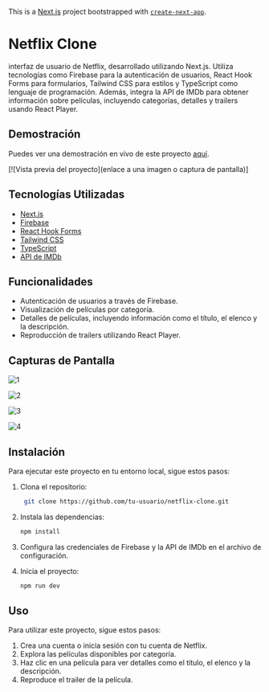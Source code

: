 This is a [Next.js](https://nextjs.org/) project bootstrapped with [`create-next-app`](https://github.com/vercel/next.js/tree/canary/packages/create-next-app).

# Netflix Clone

interfaz de usuario de Netflix, desarrollado utilizando Next.js. Utiliza tecnologías como Firebase para la autenticación de usuarios, React Hook Forms para formularios, Tailwind CSS para estilos y TypeScript como lenguaje de programación. Además, integra la API de IMDb para obtener información sobre películas, incluyendo categorías, detalles y trailers usando React Player.

## Demostración

Puedes ver una demostración en vivo de este proyecto [aquí](https://netflix-clone-jxiyg5aiz-javier193061.vercel.app).

[![Vista previa del proyecto](enlace a una imagen o captura de pantalla)]

## Tecnologías Utilizadas

- [Next.js](https://nextjs.org/)
- [Firebase](https://firebase.google.com/)
- [React Hook Forms](https://react-hook-form.com/)
- [Tailwind CSS](https://tailwindcss.com/)
- [TypeScript](https://www.typescriptlang.org/)
- [API de IMDb](https://developer.imdb.com/)

## Funcionalidades

- Autenticación de usuarios a través de Firebase.
- Visualización de películas por categoría.
- Detalles de películas, incluyendo información como el título, el elenco y la descripción.
- Reproducción de trailers utilizando React Player.

## Capturas de Pantalla

![1](https://github.com/JaviDevp/netflix-clone/assets/65985590/030dc186-b837-4a26-ae75-7ab04c0df7ff)

![2](https://github.com/JaviDevp/netflix-clone/assets/65985590/231615b6-de2f-4f8e-a729-04b65f2c3195)

![3](https://github.com/JaviDevp/netflix-clone/assets/65985590/b681bf49-649f-4fba-8f99-880c6a39597c)

![4](https://github.com/JaviDevp/netflix-clone/assets/65985590/5bb37252-5b4e-4eb3-b45d-3b74d79f1889)

## Instalación

Para ejecutar este proyecto en tu entorno local, sigue estos pasos:

1. Clona el repositorio:

   ```bash
    git clone https://github.com/tu-usuario/netflix-clone.git
   ```

2. Instala las dependencias:
   ```bash
   npm install
   ```
3. Configura las credenciales de Firebase y la API de IMDb en el archivo de configuración.
4. Inicia el proyecto:
   ```bash
   npm run dev
   ```

## Uso

Para utilizar este proyecto, sigue estos pasos:

1. Crea una cuenta o inicia sesión con tu cuenta de Netflix.
2. Explora las películas disponibles por categoría.
3. Haz clic en una película para ver detalles como el título, el elenco y la descripción.
4. Reproduce el trailer de la película.
